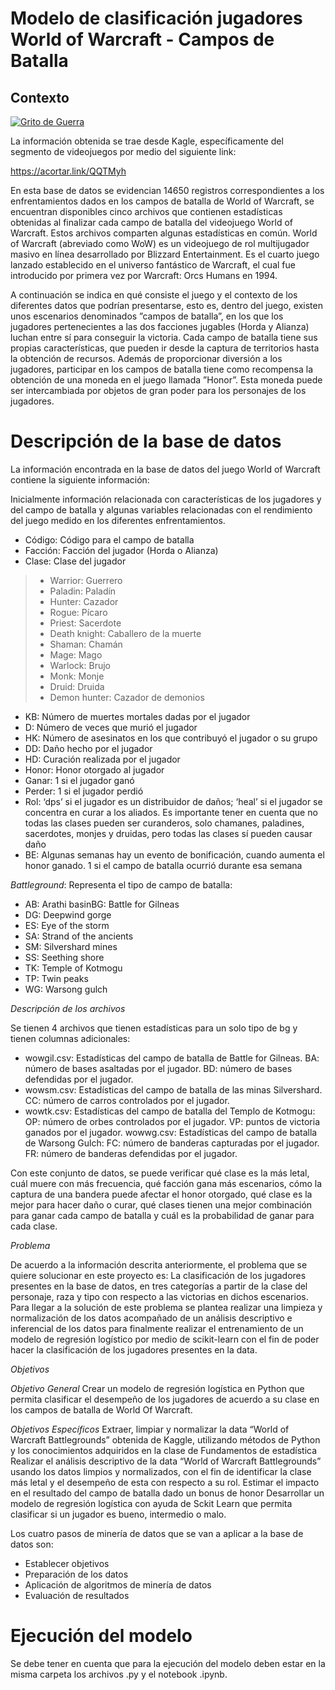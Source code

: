 # Modelo de clasificación jugadores World of Warcraft - Campos de Batalla

## Contexto

[![Grito de Guerra](https://static.wikia.nocookie.net/es_wowpedia/images/7/73/Warsong_Gulch_loading_screen.jpg/revision/latest?cb=20120826205908 "Grito de Guerra")](http://https://static.wikia.nocookie.net/es_wowpedia/images/7/73/Warsong_Gulch_loading_screen.jpg/revision/latest?cb=20120826205908 "Grito de Guerra")

La información obtenida se trae desde Kagle, específicamente del segmento de videojuegos por medio del siguiente link:

https://acortar.link/QQTMyh

En esta base de datos se evidencian 14650 registros correspondientes a los enfrentamientos dados en los campos de batalla de World of Warcraft, se encuentran disponibles cinco archivos que contienen estadísticas obtenidas al finalizar cada campo de batalla del videojuego World of Warcraft. Estos archivos comparten algunas estadísticas en común. World of Warcraft (abreviado como WoW) es un videojuego de rol multijugador masivo en línea desarrollado por Blizzard Entertainment. Es el cuarto juego lanzado establecido en el universo fantástico de Warcraft, el cual fue introducido por primera vez por Warcraft: Orcs Humans en 1994. 

A continuación se indica en qué consiste el juego y el contexto de los diferentes datos que podrían presentarse, esto es, dentro del juego, existen unos escenarios denominados ”campos de batalla”, en los que los jugadores pertenecientes a las dos facciones jugables (Horda y Alianza) luchan entre sí para conseguir la victoria. Cada campo de batalla tiene sus propias características, que pueden ir desde la captura de territorios hasta la obtención de recursos. Además de proporcionar diversión a los jugadores, participar en los campos de batalla tiene como recompensa la obtención de una moneda en el juego llamada ”Honor”. Esta moneda puede ser intercambiada por objetos de gran poder para los personajes de los jugadores.



# Descripción de la base de datos

La información encontrada en la base de datos del juego World of Warcraft contiene la siguiente información:

Inicialmente información relacionada con características de los jugadores y del campo de batalla y algunas variables relacionadas con el rendimiento del juego medido en los diferentes enfrentamientos.

* Código: Código para el campo de batalla
* Facción: Facción del jugador (Horda o Alianza)
* Clase: Clase del jugador 
>* Warrior: Guerrero
>* Paladin: Paladín
>* Hunter: Cazador
>* Rogue: Pícaro
>* Priest: Sacerdote
>* Death knight: Caballero de la muerte
>* Shaman: Chamán
>* Mage: Mago
>* Warlock: Brujo
>* Monk: Monje
>* Druid: Druida
>* Demon hunter: Cazador de demonios

* KB: Número de muertes mortales dadas por el jugador
* D: Número de veces que murió el jugador
* HK: Número de asesinatos en los que contribuyó el jugador o su grupo
* DD: Daño hecho por el jugador
* HD: Curación realizada por el jugador
* Honor: Honor otorgado al jugador
* Ganar: 1 si el jugador ganó
* Perder: 1 si el jugador perdió
* Rol: ‘dps’ si el jugador es un distribuidor de daños; ‘heal’ si el jugador se concentra en curar a los aliados. Es importante tener en cuenta que no todas las clases pueden ser curanderos, solo chamanes, paladines, sacerdotes, monjes y druidas, pero todas las clases sí pueden causar daño
* BE: Algunas semanas hay un evento de bonificación, cuando aumenta el honor ganado. 1 si el campo de batalla ocurrió durante esa semana

*Battleground*: Representa el tipo de campo de batalla:

* AB: Arathi basinBG: Battle for Gilneas
* DG: Deepwind gorge
* ES: Eye of the storm
* SA: Strand of the ancients
* SM: Silvershard mines
* SS: Seething shore
* TK: Temple of Kotmogu
* TP: Twin peaks
* WG: Warsong gulch

*Descripción de los archivos*

Se tienen 4 archivos que tienen estadísticas para un solo tipo de bg y tienen columnas adicionales:
* wowgil.csv: Estadísticas del campo de batalla de Battle for Gilneas. BA: número de bases asaltadas por el jugador. BD: número de bases defendidas por el jugador.
* wowsm.csv: Estadísticas del campo de batalla de las minas Silvershard. CC: número de carros controlados por el jugador.
* wowtk.csv: Estadísticas del campo de batalla del Templo de Kotmogu: OP: número de orbes controlados por el jugador. VP: puntos de victoria ganados por el jugador.
wowwg.csv: Estadísticas del campo de batalla de Warsong Gulch: FC: número de banderas capturadas por el jugador. FR: número de banderas defendidas por el jugador.

Con este conjunto de datos, se puede verificar qué clase es la más letal, cuál muere con más frecuencia, qué facción gana más escenarios, cómo la captura de una bandera puede afectar el honor otorgado, qué clase es la mejor para hacer daño o curar, qué clases tienen una mejor combinación para ganar cada campo de batalla y cuál es la probabilidad de ganar para cada clase.

*Problema*

De acuerdo a la información descrita anteriormente, el problema que se quiere solucionar en este proyecto es: La clasificación de los jugadores presentes en la base de datos, en tres categorías a partir de la clase del personaje, raza y tipo con respecto a las victorias en dichos escenarios. Para llegar a la solución de este problema se plantea realizar una limpieza y normalización de los datos acompañado de un análisis descriptivo e inferencial de los datos para finalmente realizar el entrenamiento de un modelo de regresión logístico por medio de scikit-learn con el fin de poder hacer la clasificación de los jugadores presentes en la data. 

*Objetivos*

*Objetivo General*
Crear un modelo de regresión logística en Python que permita clasificar el desempeño de los jugadores de acuerdo a su clase en los campos de batalla de World Of Warcraft.

*Objetivos Específicos*
Extraer, limpiar y  normalizar la data “World of Warcraft Battlegrounds” obtenida de Kaggle, utilizando métodos de Python y los conocimientos adquiridos en la clase de Fundamentos de estadística
Realizar el análisis descriptivo de la data “World of Warcraft Battlegrounds” usando los datos limpios y normalizados, con el fin de identificar la clase más letal y el desempeño de esta con respecto a su rol.
Estimar el impacto en el resultado del campo de batalla dado un bonus de honor
Desarrollar un modelo de regresión logística con ayuda de Sckit Learn que permita clasificar si un jugador es bueno, intermedio o malo.

Los cuatro pasos de minería de datos que se van a aplicar a la base de datos son:
* Establecer objetivos
* Preparación de los datos
* Aplicación de algoritmos de minería de datos
* Evaluación de resultados

# Ejecución del modelo

Se debe tener en cuenta que para la ejecución del modelo deben estar en la misma carpeta los archivos .py y el notebook .ipynb.
